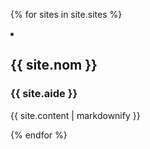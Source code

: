---
---
{% for sites in site.sites %}
    <li>
      <h2>{{ site.nom }}</h2>
      <h3>{{ site.aide }}</h3>
      <p>{{ site.content | markdownify }}</p>
    </li>
  {% endfor %}
